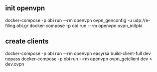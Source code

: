 ## init openvpn
docker-compose -p obi run --rm openvpn ovpn_genconfig -u udp://e-filing.obi.gr
docker-compose -p obi run --rm openvpn ovpn_initpki

## create clients
docker-compose -p obi run --rm openvpn easyrsa build-client-full dev nopass
docker-compose -p obi run --rm openvpn ovpn_getclient dev > dev.ovpn

